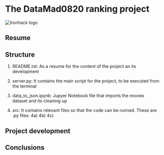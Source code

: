 # The DataMad0820 ranking project

![Ironhack logo](https://www.fundacionuniversia.net/wp-content/uploads/2017/09/ironhack_logo.jpg)

## Resume





## Structure

1) README.txt: As a resume for the content of the project an its development

2) server.py: It contains the main script for the project, to be executed from the terminal

3) data_to_json.ipynb: Jupyer Notebook file that imports the movies dataset and its cleaning up

4) src: It contains relevant files so that the code can be runned. These are .py files:
    4a)
    4b)
    4c)






## Project development




## Conclusions